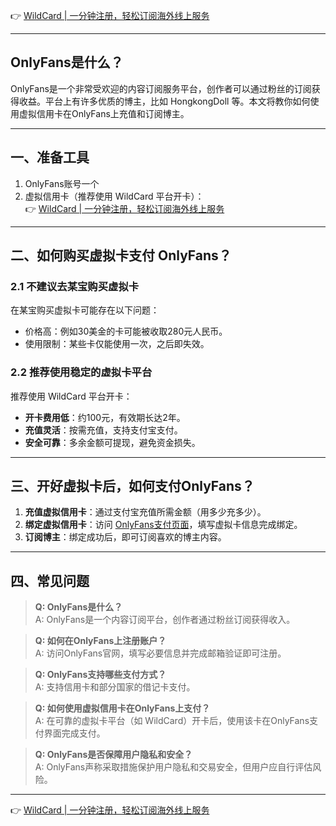 👉 [WildCard | 一分钟注册，轻松订阅海外线上服务](https://bit.ly/bewildcard)

---

## OnlyFans是什么？

OnlyFans是一个非常受欢迎的内容订阅服务平台，创作者可以通过粉丝的订阅获得收益。平台上有许多优质的博主，比如 HongkongDoll 等。本文将教你如何使用虚拟信用卡在OnlyFans上充值和订阅博主。

---

## 一、准备工具

1. OnlyFans账号一个  
2. 虚拟信用卡（推荐使用 WildCard 平台开卡）：  
   👉 [WildCard | 一分钟注册，轻松订阅海外线上服务](https://bit.ly/bewildcard)

---

## 二、如何购买虚拟卡支付 OnlyFans？

### 2.1 不建议去某宝购买虚拟卡

在某宝购买虚拟卡可能存在以下问题：
- 价格高：例如30美金的卡可能被收取280元人民币。
- 使用限制：某些卡仅能使用一次，之后即失效。

### 2.2 推荐使用稳定的虚拟卡平台

推荐使用 WildCard 平台开卡：
- **开卡费用低**：约100元，有效期长达2年。
- **充值灵活**：按需充值，支持支付宝支付。
- **安全可靠**：多余金额可提现，避免资金损失。

---

## 三、开好虚拟卡后，如何支付OnlyFans？

1. **充值虚拟信用卡**：通过支付宝充值所需金额（用多少充多少）。  
2. **绑定虚拟信用卡**：访问 [OnlyFans支付页面](https://onlyfans.com/my/payments/add_card)，填写虚拟卡信息完成绑定。  
3. **订阅博主**：绑定成功后，即可订阅喜欢的博主内容。

---

## 四、常见问题

> **Q: OnlyFans是什么？**  
> A: OnlyFans是一个内容订阅平台，创作者通过粉丝订阅获得收入。

> **Q: 如何在OnlyFans上注册账户？**  
> A: 访问OnlyFans官网，填写必要信息并完成邮箱验证即可注册。

> **Q: OnlyFans支持哪些支付方式？**  
> A: 支持信用卡和部分国家的借记卡支付。

> **Q: 如何使用虚拟信用卡在OnlyFans上支付？**  
> A: 在可靠的虚拟卡平台（如 WildCard）开卡后，使用该卡在OnlyFans支付界面完成支付。

> **Q: OnlyFans是否保障用户隐私和安全？**  
> A: OnlyFans声称采取措施保护用户隐私和交易安全，但用户应自行评估风险。

---

👉 [WildCard | 一分钟注册，轻松订阅海外线上服务](https://bit.ly/bewildcard)